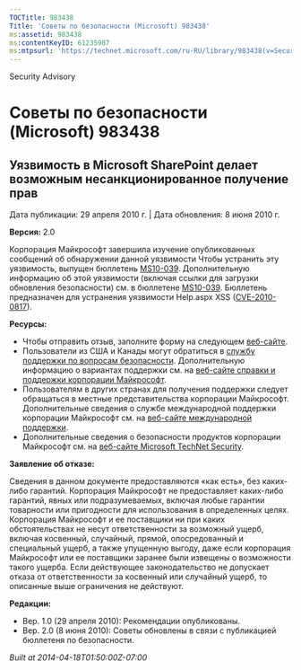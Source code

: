 ```yaml
---
TOCTitle: 983438
Title: 'Советы по безопасности (Microsoft) 983438'
ms:assetid: 983438
ms:contentKeyID: 61235987
ms:mtpsurl: 'https://technet.microsoft.com/ru-RU/library/983438(v=Security.10)'
---
```


Security Advisory

Советы по безопасности (Microsoft) 983438
=========================================

Уязвимость в Microsoft SharePoint делает возможным несанкционированное получение прав
-------------------------------------------------------------------------------------

Дата публикации: 29 апреля 2010 г. | Дата обновления: 8 июня 2010 г.

**Версия:** 2.0

Корпорация Майкрософт завершила изучение опубликованных сообщений об обнаружении данной уязвимости Чтобы устранить эту уязвимость, выпущен бюллетень [MS10-039](http://go.microsoft.com/fwlink/?linkid=191905). Дополнительную информацию об этой уязвимости (включая ссылки для загрузки обновления безопасности) см. в бюллетене [MS10-039](http://go.microsoft.com/fwlink/?linkid=191905). Бюллетень предназначен для устранения уязвимости Help.aspx XSS ([CVE-2010-0817](http://www.cve.mitre.org/cgi-bin/cvename.cgi?name=cve-2010-0817)).

**Ресурсы:**

-   Чтобы отправить отзыв, заполните форму на следующем [веб-сайте](https://support.microsoft.com/common/survey.aspx?scid=sw;en;1257&amp;showpage=1&amp;ws=technet&amp;sd=tech).
-   Пользователи из США и Канады могут обратиться в [службу поддержки по вопросам безопасности](http://go.microsoft.com/fwlink/?linkid=21131). Дополнительную информацию о вариантах поддержки см. на [веб-сайте справки и поддержки корпорации Майкрософт](http://support.microsoft.com/).
-   Пользователям в других странах для получения поддержки следует обращаться в местные представительства корпорации Майкрософт. Дополнительные сведения о службе международной поддержки корпорации Майкрософт см. на [веб-сайте международной поддержки](http://go.microsoft.com/fwlink/?linkid=21155).
-   Дополнительные сведения о безопасности продуктов корпорации Майкрософт см. на [веб-сайте Microsoft TechNet Security](http://go.microsoft.com/fwlink/?linkid=21132).

**Заявление об отказе:**

Сведения в данном документе предоставляются «как есть», без каких-либо гарантий. Корпорация Майкрософт не предоставляет каких-либо гарантий, явных или подразумеваемых, включая любые гарантии товарности или пригодности для использования в определенных целях. Корпорация Майкрософт и ее поставщики ни при каких обстоятельствах не несут ответственности за возможный ущерб, включая косвенный, случайный, прямой, опосредованный и специальный ущерб, а также упущенную выгоду, даже если корпорация Майкрософт или ее поставщики заранее были извещены о возможности такого ущерба. Если действующее законодательство не допускает отказа от ответственности за косвенный или случайный ущерб, то описанные выше ограничения не действуют.

**Редакции:**

-   Вер. 1.0 (29 апреля 2010): Рекомендации опубликованы.
-   Вер. 2.0 (8 июня 2010): Советы обновлены в связи с публикацией бюллетеня по безопасности.

*Built at 2014-04-18T01:50:00Z-07:00*
